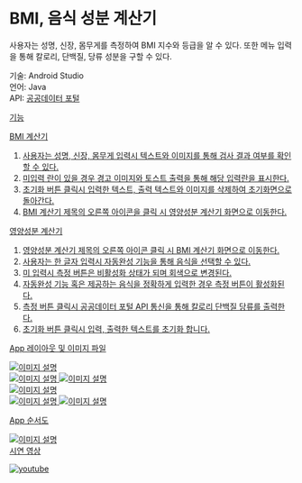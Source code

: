 <h1>BMI, 음식 성분 계산기</h1>

사용자는 성명, 신장, 몸무게를 측정하여 BMI 지수와 등급을 알 수 있다.
또한 메뉴 입력을 통해 칼로리, 단백질, 당류 성분을 구할 수 있다.

기술: Android Studio<br>
언어: Java <br>
API: <a href ="https://www.data.go.kr/">공공데이터 포털 

기능

BMI 계산기

1. 사용자는 성명, 신장, 몸무게 입력시 텍스트와 이미지를 통해 검사 결과 여부를 확인할 수 있다.
2. 미입력 란이 있을 경우 경고 이미지와 토스트 출력을 통해 해당 입력란을 표시한다.
3. 초기화 버튼 클릭시 입력한 텍스트, 출력 텍스트와 이미지를 삭제하여 초기화면으로 돌아간다.
4. BMI 계산기 제목의 오른쪽 아이콘을 클릭 시 영양성분 계산기 화면으로 이동한다.


영양성분 계산기


1. 영양성분 계산기 제목의 오른쪽 아이콘 클릭 시 BMI 계산기 화면으로 이동한다.
2. 사용자는 한 글자 입력시 자동완성 기능을 통해 음식을 선택할 수 있다.
3. 미 입력시 측정 버튼은 비활성화 상태가 되며 회색으로 변경된다.
4. 자동완성 기능 혹은 제공하는 음식을 정확하게 입력한 경우 측정 버튼이 활성화된다.
5. 측정 버튼 클릭시 공공데이터 포털 API 통신을 통해 칼로리 단백질 당류를 출력한다.
6. 초기화 버튼 클릭시 입력, 출력한 텍스트를 초기화 합니다.

App 레이아웃 및 이미지 파일
<div >
    <img src="https://velog.velcdn.com/images/mourn5367/post/e9be339f-ec41-42f9-b0cf-1370eaa4d564/image.png" alt="이미지 설명">
</div>
<div >
        <img  src="https://velog.velcdn.com/images/mourn5367/post/5c594a42-f47e-4d98-9b2f-29e3cbdbe344/image.png" alt="이미지 설명" >
        <img  src="https://velog.velcdn.com/images/mourn5367/post/ba24d768-c1ca-4803-976a-c388bd0f00ad/image.png" alt="이미지 설명">
</div>

<div >
    <img src="https://velog.velcdn.com/images/mourn5367/post/599d0a29-7175-4cf4-bbe8-58e5afcf1565/image.png" alt="이미지 설명">
</div>

<div >
    <img src="https://velog.velcdn.com/images/mourn5367/post/5b089bc4-4ae5-4e8f-ae89-2a7098187422/image.png" alt="이미지 설명">
    <img src="https://velog.velcdn.com/images/mourn5367/post/895477e0-86fe-4485-a615-b665b28a5197/image.png" alt="이미지 설명">
</div>

App 순서도
<div >
    <img src="https://velog.velcdn.com/images/mourn5367/post/fa1e5b7f-8b79-47fa-8d69-1f62dda9109c/image.png" alt="이미지 설명">
</div>
시연 영상

[![youtube](http://img.youtube.com/vi/mCzW7X5DYqI/0.jpg)](https://youtube.com/shorts/mCzW7X5DYqI?feature=share)
